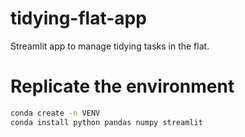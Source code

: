 # tidying-flat-app
Streamlit app to manage tidying tasks in the flat.

# Replicate the environment
```bash
conda create -n VENV
conda install python pandas numpy streamlit
```